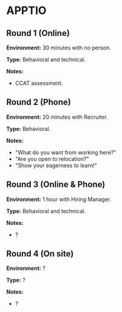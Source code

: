 # APPTIO

## Round 1 (Online)

**Environment:** 30 minutes with no person.

**Type:** Behavioral and technical.

**Notes:**

- CCAT assessment.

## Round 2 (Phone)

**Environment:** 20 minutes with Recruiter.

**Type:** Behavioral.

**Notes:**

- "What do you want from working here?"
- "Are you open to relocation?"
- "Show your eagerness to learn!"

## Round 3 (Online & Phone)

**Environment:** 1 hour with Hiring Manager.

**Type:** Behavioral and technical.

**Notes:**

- ?

## Round 4 (On site)

**Environment:** ?

**Type:** ?

**Notes:**

- ?
